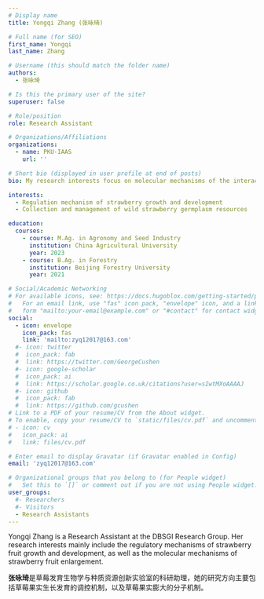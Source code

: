 ```yaml
---
# Display name
title: Yongqi Zhang (张咏琦)

# Full name (for SEO)
first_name: Yongqi
last_name: Zhang

# Username (this should match the folder name)
authors:
  - 张咏琦

# Is this the primary user of the site?
superuser: false

# Role/position
role: Research Assistant

# Organizations/Affiliations
organizations:
  - name: PKU-IAAS
    url: ''

# Short bio (displayed in user profile at end of posts)
bio: My research interests focus on molecular mechanisms of the interaction between strawberry and powdery mildew.

interests:
  - Regulation mechanism of strawberry growth and development
  - Collection and management of wild strawberry germplasm resources

education:
  courses:
    - course: M.Ag. in Agronomy and Seed Industry
      institution: China Agricultural University
      year: 2023
    - course: B.Ag. in Forestry
      institution: Beijing Forestry University
      year: 2021

# Social/Academic Networking
# For available icons, see: https://docs.hugoblox.com/getting-started/page-builder/#icons
#   For an email link, use "fas" icon pack, "envelope" icon, and a link in the
#   form "mailto:your-email@example.com" or "#contact" for contact widget.
social:
  - icon: envelope
    icon_pack: fas
    link: 'mailto:zyq12017@163.com'
  #- icon: twitter
  #  icon_pack: fab
  #  link: https://twitter.com/GeorgeCushen
  #- icon: google-scholar
  #  icon_pack: ai
  #  link: https://scholar.google.co.uk/citations?user=sIwtMXoAAAAJ
  #- icon: github
  #  icon_pack: fab
  #  link: https://github.com/gcushen
# Link to a PDF of your resume/CV from the About widget.
# To enable, copy your resume/CV to `static/files/cv.pdf` and uncomment the lines below.
# - icon: cv
#   icon_pack: ai
#   link: files/cv.pdf

# Enter email to display Gravatar (if Gravatar enabled in Config)
email: 'zyq12017@163.com'

# Organizational groups that you belong to (for People widget)
#   Set this to `[]` or comment out if you are not using People widget.
user_groups:
  #- Researchers
  #- Visitors
  - Research Assistants
---
```


Yongqi Zhang is a Research Assistant at the DBSGI Research Group. Her research interests mainly include the regulatory mechanisms of strawberry fruit growth and development, as well as the molecular mechanisms of strawberry fruit enlargement.

**张咏琦**是草莓发育生物学与种质资源创新实验室的科研助理，她的研究方向主要包括草莓果实生长发育的调控机制，以及草莓果实膨大的分子机制。